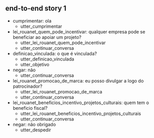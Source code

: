 ## end-to-end story 1
* cumprimentar: ola
   - utter_cumprimentar
* lei_rouanet_quem_pode_incentivar: qualquer empresa pode se beneficiar ao apoiar um projeto?
   - utter_lei_rouanet_quem_pode_incentivar
   - utter_continuar_conversa
* definicao_vinculada: o que é vinculada?
   - utter_definicao_vinculada
   - utter_objetivo
* negar: não
   - utter_continuar_conversa
* lei_rouanet_promocao_de_marca: eu posso divulgar a logo do patrocinador?
   - utter_lei_rouanet_promocao_de_marca
   - utter_continuar_conversa
* lei_rouanet_beneficios_incentivo_projetos_culturais: quem tem o beneficio fiscal?
   - utter_lei_rouanet_beneficios_incentivo_projetos_culturais
   - utter_continuar_conversa
* negar: não obrigado
   - utter_despedir